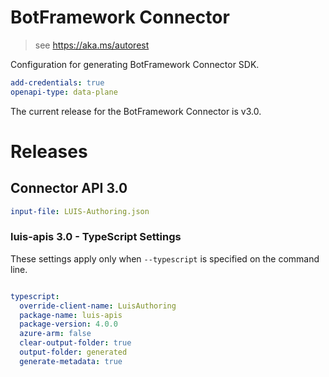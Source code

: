 ﻿# BotFramework Connector

> see https://aka.ms/autorest

Configuration for generating BotFramework Connector SDK.

``` yaml
add-credentials: true
openapi-type: data-plane
```
The current release for the BotFramework Connector is v3.0.

# Releases

## Connector API 3.0

``` yaml
input-file: LUIS-Authoring.json
```

### luis-apis 3.0 - TypeScript Settings
These settings apply only when `--typescript` is specified on the command line.
``` yaml $(typescript)

typescript:
  override-client-name: LuisAuthoring
  package-name: luis-apis
  package-version: 4.0.0
  azure-arm: false
  clear-output-folder: true
  output-folder: generated
  generate-metadata: true
```